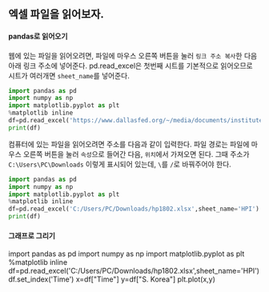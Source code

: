 ## 엑셀 파일을 읽어보자.

#### pandas로 읽어오기
웹에 있는 파일을 읽어오려면, 파일에 마우스 오른쪽 버튼을 눌러 `링크 주소 복사`한 다음 아래 링크 주소에 넣어준다. pd.read_excel은 첫번째 시트를 기본적으로 읽어오므로 시트가 여러개면 `sheet_name`를 넣어준다.

```python
import pandas as pd
import numpy as np
import matplotlib.pyplot as plt
%matplotlib inline
df=pd.read_excel('https://www.dallasfed.org/~/media/documents/institute/houseprice/hp1802.xlsx',sheet_name='HPI')
print(df)
```

컴퓨터에 있는 파일을 읽어오려면 주소를 다음과 같이 입력한다. 파일 경로는 파일에 마우스 오른쪽 버튼을 눌러 `속성`으로 들어간 다음, `위치`에서 가져오면 된다. 그때 주소가 `C:\Users\PC\Downloads` 이렇게 표시되어 있는데, `\`를 `/`로 바꿔주어야 한다.

```python
import pandas as pd
import numpy as np
import matplotlib.pyplot as plt
%matplotlib inline
df=pd.read_excel('C:/Users/PC/Downloads/hp1802.xlsx',sheet_name='HPI')
print(df)
```

#### 그래프로 그리기
import pandas as pd
import numpy as np
import matplotlib.pyplot as plt
%matplotlib inline
df=pd.read_excel('C:/Users/PC/Downloads/hp1802.xlsx',sheet_name='HPI')
df.set_index('Time')
x=df["Time"]
y=df["S. Korea"]
plt.plot(x,y)

